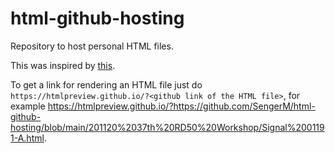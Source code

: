 # html-github-hosting

Repository to host personal HTML files.

This was inspired by [this](https://stackoverflow.com/a/12233684/8849755).

To get a link for rendering an HTML file just do ```https://htmlpreview.github.io/?<github link of the HTML file>```, for example https://htmlpreview.github.io/?https://github.com/SengerM/html-github-hosting/blob/main/201120%2037th%20RD50%20Workshop/Signal%2001191-A.html.
